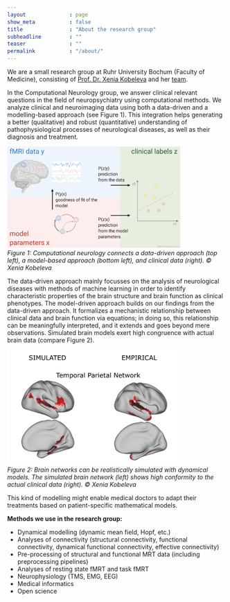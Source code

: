 ```yaml
---
layout              : page
show_meta           : false
title               : "About the research group"
subheadline         : ""
teaser              : ""
permalink           : "/about/"
---
```

We are a small research group at Ruhr University Bochum (Faculty of Medicine), consisting of [Prof. Dr. Xenia Kobeleva](/xenia-kobeleva/) and her [team](/team/).

In the Computational Neurology group, we answer clinical relevant questions in the field of neuropsychiatry using computational methods. We analyze clinical and neuroimaging data using both a data-driven and a modelling-based approach (see Figure 1). This integration helps generating a better (qualitative) and robust (quantitative) understanding of pathophysiological processes of neurological diseases, as well as their diagnosis and treatment.

<img class="center" style="width:400px;" src="/images/about_approaches.png"><br>
*Figure 1: Computational neurology connects a data-driven approach (top left), a model-based approach (bottom left), and clinical data (right). © Xenia Kobeleva*

The data-driven approach mainly focusses on the analysis of neurological diseases with methods of machine learning in order to identify characteristic properties of the brain structure and brain function as clinical phenotypes. The model-driven approach builds on our findings from the data-driven approach. It formalizes a mechanistic relationship between clinical data and brain function via equations; in doing so, this relationship can be meaningfully interpreted, and it extends and goes beyond mere observations. Simulated brain models exert high congruence with actual brain data (compare Figure 2).

<img class="center" style="width:400px;" src="/images/about_simulatedvsempirical.png"><br>
*Figure 2: Brain networks can be realistically simulated with dynamical models. The simulated brain network (left) shows high conformity to the actual clinical data (right). © Xenia Kobeleva*

This kind of modelling might enable medical doctors to adapt their treatments based on patient-specific mathematical models.

<b>Methods we use in the research group:</b>
<ul>
  <li>Dynamical modelling (dynamic mean field, Hopf, etc.)</li>
  <li>Analyses of connectivity (structural connectivity, functional connectivity, dynamical functional connectivity, effective connectivity)</li>
  <li>Pre-processing of structural and functional MRT data (including preprocessing pipelines)</li>
  <li>Analyses of resting state fMRT and task fMRT</li>
  <li>Neurophysiology (TMS, EMG, EEG)</li>
  <li>Medical informatics</li>
  <li>Open science</li>
</ul>
